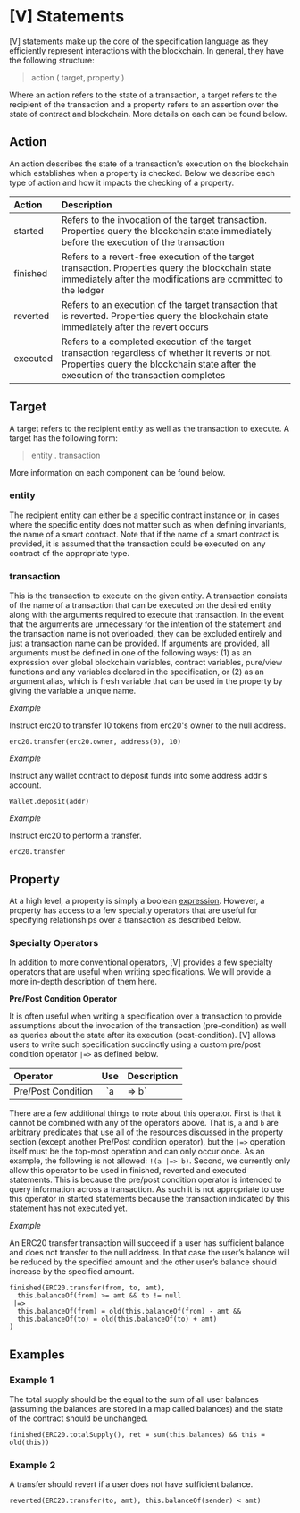 # [V] Statements

[V] statements make up the core of the specification language as they efficiently represent interactions with the blockchain. In general, they have the following structure:

> action ( target, property )

Where an action refers to the state of a transaction, a target refers to the recipient of the transaction and a property refers to an assertion over the state of contract and blockchain. More details on each can be found below.

## Action

An action describes the state of a transaction's execution on the blockchain which establishes when a property is checked. Below we describe each type of action and how it impacts the checking of a property.

|  Action  | Description |
| :------- | :---------- |
| started  | Refers to the invocation of the target transaction. Properties query the blockchain state immediately before the execution of the transaction |
| finished | Refers to a revert-free execution of the target transaction. Properties query the blockchain state immediately after the modifications are committed to the ledger |
| reverted | Refers to an execution of the target transaction that is reverted. Properties query the blockchain state immediately after the revert occurs |
| executed | Refers to a completed execution of the target transaction regardless of whether it reverts or not. Properties query the blockchain state after the execution of the transaction completes |

## Target

A target refers to the recipient entity as well as the transaction to execute. A target has the following form:

> entity . transaction

More information on each component can be found below.

### entity

The recipient entity can either be a specific contract instance or, in cases where the specific entity does not matter such as when defining invariants, the name of a smart contract. Note that if the name of a smart contract is provided, it is assumed that the transaction could be executed on any contract of the appropriate type.

### transaction

This is the transaction to execute on the given entity. A transaction consists of the name of a transaction that can be executed on the desired entity along with the arguments required to execute that transaction. In the event that the arguments are unnecessary for the intention of the statement and the transaction name is not overloaded, they can be excluded entirely and just a transaction name can be provided. If arguments are provided, all arguments must be defined in one of the following ways: (1) as an expression over global blockchain variables, contract variables, pure/view functions and any variables declared in the specification, or (2) as an argument alias, which is fresh variable that can be used in the property by giving the variable a unique name.

*Example*

Instruct erc20 to transfer 10 tokens from erc20's owner to the null address.

```solidity
erc20.transfer(erc20.owner, address(0), 10)
```

*Example*

Instruct any wallet contract to deposit funds into some address addr's account.

```solidity
Wallet.deposit(addr)
```

*Example*

Instruct erc20 to perform a transfer.

```solidity
erc20.transfer
```

## Property

At a high level, a property is simply a boolean [expression](expressions.md). However, a property has access to a few specialty operators that are useful for specifying relationships over a transaction as described below.

### Specialty Operators

In addition to more conventional operators, [V] provides a few specialty operators that are useful when writing specifications. We will provide a more in-depth description of them here.

**Pre/Post Condition Operator**

It is often useful when writing a specification over a transaction to provide assumptions about the invocation of the transaction (pre-condition) as well as queries about the state after its execution (post-condition). [V] allows users to write such specification succinctly using a custom pre/post condition operator `|=>` as defined below.

|      Operator      |      Use      |  Description  |
| :----------------- | :-----------: | :------------ |
| Pre/Post Condition | `a |=> b`     | Assuming the pre-condition `a` holds before a transaction, ensure that the post-condition `b` holds after the transaction |

There are a few additional things to note about this operator. First is that it cannot be combined with any of the operators above. That is, `a` and `b` are arbitrary predicates that use all of the resources discussed in the property section (except another Pre/Post condition operator), but the `|=>` operation itself must be the top-most operation and can only occur once. As an example, the following is not allowed: `!(a |=> b)`. Second, we currently only allow this operator to be used in finished, reverted and executed statements. This is because the pre/post condition operator is intended to query information across a transaction. As such it is not appropriate to use this operator in started statements because the transaction indicated by this statement has not executed yet. 

*Example*

An ERC20 transfer transaction will succeed if a user has sufficient balance and does not transfer to the null address. In that case the user’s balance will be reduced by the specified amount and the other user’s balance should increase by the specified amount.

```solidity
finished(ERC20.transfer(from, to, amt), 
  this.balanceOf(from) >= amt && to != null 
 |=>
  this.balanceOf(from) = old(this.balanceOf(from) - amt &&
  this.balanceOf(to) = old(this.balanceOf(to) + amt)
)
```

## Examples
### Example 1
The total supply should be the equal to the sum of all user balances (assuming the balances are stored in a map called balances) and the state of the contract should be unchanged.
```
finished(ERC20.totalSupply(), ret = sum(this.balances) && this = old(this))
```

### Example 2
A transfer should revert if a user does not have sufficient balance.
```
reverted(ERC20.transfer(to, amt), this.balanceOf(sender) < amt)
```